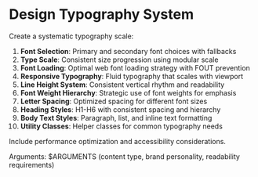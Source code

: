 # Design Typography System

Create a systematic typography scale:

1. **Font Selection**: Primary and secondary font choices with fallbacks
2. **Type Scale**: Consistent size progression using modular scale
3. **Font Loading**: Optimal web font loading strategy with FOUT prevention
4. **Responsive Typography**: Fluid typography that scales with viewport
5. **Line Height System**: Consistent vertical rhythm and readability
6. **Font Weight Hierarchy**: Strategic use of font weights for emphasis
7. **Letter Spacing**: Optimized spacing for different font sizes
8. **Heading Styles**: H1-H6 with consistent spacing and hierarchy
9. **Body Text Styles**: Paragraph, list, and inline text formatting
10. **Utility Classes**: Helper classes for common typography needs

Include performance optimization and accessibility considerations.

Arguments: $ARGUMENTS (content type, brand personality, readability requirements)